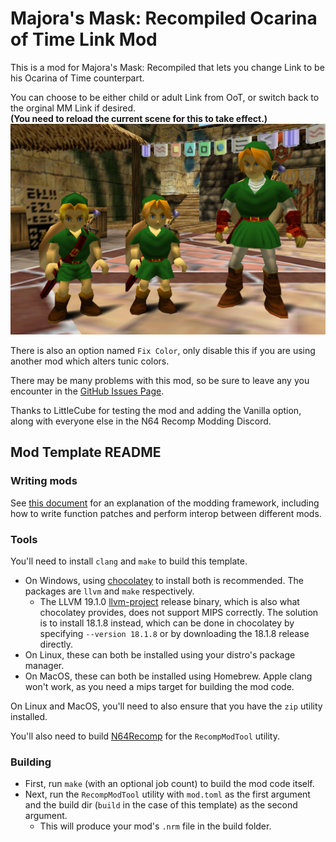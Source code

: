 # Majora's Mask: Recompiled Ocarina of Time Link Mod

This is a mod for Majora's Mask: Recompiled that lets you change Link to be his Ocarina of Time counterpart.

You can choose to be either child or adult Link from OoT, or switch back to the orginal MM Link if desired.
<br/>**(You need to reload the current scene for this to take effect.)**
![triple link](thunderstore/images/triple_baka.png)

There is also an option named `Fix Color`, only disable this if you are using another mod which alters tunic colors.

There may be many problems with this mod, so be sure to leave any you encounter in the [GitHub Issues Page](https://github.com/ThatHypedPerson/MMRecompOoTLink/issues).

Thanks to LittleCube for testing the mod and adding the Vanilla option, along with everyone else in the N64 Recomp Modding Discord.

## Mod Template README

### Writing mods
See [this document](https://hackmd.io/fMDiGEJ9TBSjomuZZOgzNg) for an explanation of the modding framework, including how to write function patches and perform interop between different mods.

### Tools
You'll need to install `clang` and `make` to build this template.
* On Windows, using [chocolatey](https://chocolatey.org/) to install both is recommended. The packages are `llvm` and `make` respectively.
  * The LLVM 19.1.0 [llvm-project](https://github.com/llvm/llvm-project) release binary, which is also what chocolatey provides, does not support MIPS correctly. The solution is to install 18.1.8 instead, which can be done in chocolatey by specifying `--version 18.1.8` or by downloading the 18.1.8 release directly.
* On Linux, these can both be installed using your distro's package manager.
* On MacOS, these can both be installed using Homebrew. Apple clang won't work, as you need a mips target for building the mod code.

On Linux and MacOS, you'll need to also ensure that you have the `zip` utility installed.

You'll also need to build [N64Recomp](https://github.com/N64Recomp/N64Recomp) for the `RecompModTool` utility.

### Building
* First, run `make` (with an optional job count) to build the mod code itself.
* Next, run the `RecompModTool` utility with `mod.toml` as the first argument and the build dir (`build` in the case of this template) as the second argument.
  * This will produce your mod's `.nrm` file in the build folder.